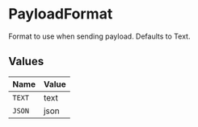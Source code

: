 # PayloadFormat

Format to use when sending payload. Defaults to Text.


## Values

| Name   | Value  |
| ------ | ------ |
| `TEXT` | text   |
| `JSON` | json   |